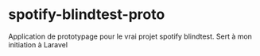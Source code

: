 # spotify-blindtest-proto

Application de prototypage pour le vrai projet spotify blindtest. Sert à mon initiation à Laravel